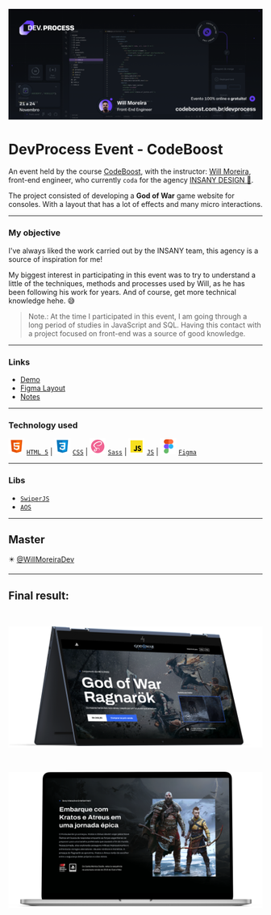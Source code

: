 [![BANNER DevProcess](/img/banner-event.jpg)](https://codeboost.com.br/devprocess/)

# DevProcess Event - CodeBoost

An event held by the course [CodeBoost](https://codeboost.com.br/), with the instructor: [Will Moreira](https://github.com/WillMoreiraDev), front-end engineer, who currently `coda` for the agency [INSANY DESIGN 🤘](https://insany.design/).

The project consisted of developing a **God of War** game website for consoles. With a layout that has a lot of effects and many micro interactions.

---

### My objective

I've always liked the work carried out by the INSANY team, this agency is a source of inspiration for me!

My biggest interest in participating in this event was to try to understand a little of the techniques, methods and processes used by Will, as he has been following his work for years. And of course, get more technical knowledge hehe. :sweat_smile:

> Note.: At the time I participated in this event, I am going through a long period of studies in JavaScript and SQL. Having this contact with a project focused on front-end was a source of good knowledge.

---

### Links

- [Demo](https://marc3gomes.github.io/DevProcessCodeBoostGodOfWar/)
- [Figma Layout](https://www.figma.com/file/fsIw98OV6l3VMRnU8HKtKr/Codeboost---God-of-War-Ragnarok?node-id=0%3A1&t=ktyXg004HCI6AKye-1)
- [Notes](/NOTES.md)

---

### Technology used
![HTML](/img/icones/html5.svg) [`HTML 5`](https://developer.mozilla.org/pt-BR/docs/Web/HTML) | ![CSS 3](/img/icones/css3.svg) [`CSS`](https://developer.mozilla.org/pt-BR/docs/Web/CSS) | ![Sass](/img/icones/sass.svg) [`Sass`](https://github.com/sass) | ![JavaScript](/img/icones/javascript.svg) [`JS`](https://developer.mozilla.org/pt-BR/docs/Web/JavaScript) | ![Figma](/img/icones/figma.svg) [`Figma`](https://www.figma.com/)

---

### Libs
- [`SwiperJS`](https://github.com/nolimits4web/swiper)
- [`AOS`](https://github.com/michalsnik/aos)

---

## Master

:eight_pointed_black_star: [@WillMoreiraDev](https://github.com/WillMoreiraDev)

---

## Final result:

&#xa0;

[![Final Result Banner](/img/finalResul1.png)](https://marc3gomes.github.io/DevProcessCodeBoostGodOfWar/)

&#xa0;

[![Final Result Banner](/img/finalResul2.png)](https://marc3gomes.github.io/DevProcessCodeBoostGodOfWar/)
